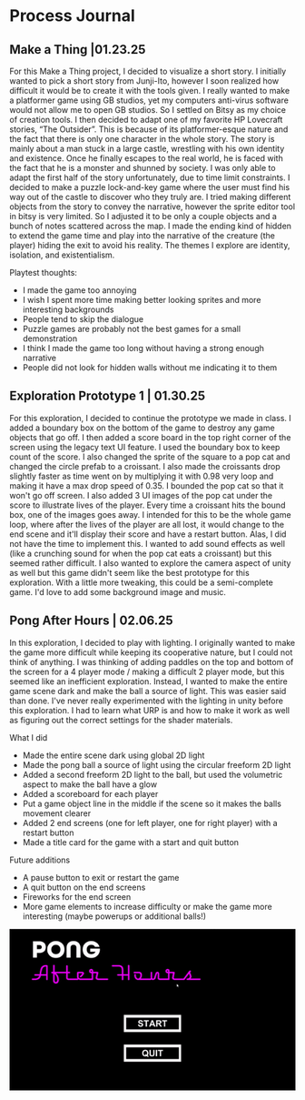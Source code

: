 # Process Journal



## Make a Thing |01.23.25
For this Make a Thing project, I decided to visualize a short story. I initially wanted to pick a short story from Junji-Ito, however I soon realized how difficult it would be to create it with the tools given. I really wanted to make a platformer game using GB studios, yet my computers anti-virus software would not allow me to open GB studios. So I settled on Bitsy as my choice of creation tools. I then decided to adapt one of my favorite HP Lovecraft stories, “The Outsider”. 
This is because of its platformer-esque nature and the fact that there is only one character in the whole story. The story is mainly about a man stuck in a large castle, wrestling with his own identity and existence. Once he finally escapes to the real world, he is faced with the fact that he is a monster and shunned by society.
I was only able to adapt the first half of the story unfortunately, due to time limit constraints. I decided to make a puzzle lock-and-key game where the user must find his way out of the castle to discover who they truly are. I tried making different objects from the story to convey the narrative, however the sprite editor tool in bitsy is very limited. So I adjusted it to be only a couple objects and a bunch of notes scattered across the map. 
I made the ending kind of hidden to extend the game time and play into the narrative of the creature (the player) hiding the exit to avoid his reality. The themes I explore are identity, isolation, and existentialism.

Playtest thoughts:
-	I made the game too annoying
-	I wish I spent more time making better looking sprites and more interesting backgrounds
-	People tend to skip the dialogue
-	Puzzle games are probably not the best games for a small demonstration
-	I think I made the game too long without having a strong enough narrative
-	People did not look for hidden walls without me indicating it to them 



## Exploration Prototype 1 | 01.30.25
For this exploration, I decided to continue the prototype we made in class. I added a boundary box on the bottom of the game to destroy any game objects that go off. I then added a score board in the top right corner of the screen using the legacy text UI feature. I used the boundary box to keep count of the score. I also changed the sprite of the square to a pop cat and changed the circle prefab to a croissant. 
I also made the croissants drop slightly faster as time went on by multiplying it with 0.98 very loop and making it have a max drop speed of 0.35. I bounded the pop cat so that it won't go off screen. I also added 3 UI images of the pop cat under the score to illustrate lives of the player. Every time a croissant hits the bound box, one of the images goes away. I intended for this to be the whole game loop, where after the lives of the player are all lost, it would change to the end scene and it'll display their score and have a restart button. 
Alas, I did not have the time to implement this. I wanted to add sound effects as well (like a crunching sound for when the pop cat eats a croissant) but this seemed rather difficult. I also wanted to explore the camera aspect of unity as well but this game didn't seem like the best prototype for this exploration. With a little more tweaking, this could be a semi-complete game. I'd love to add some background image and music.



## Pong After Hours | 02.06.25
In this exploration, I decided to play with lighting. I originally wanted to make the game more difficult while keeping its cooperative nature, but I could not think of anything. I was thinking of adding paddles on the top and bottom of the screen for a 4 player mode / making a difficult 2 player mode, but this seemed like an inefficient exploration.
Instead, I wanted to make the entire game scene dark and make the ball a source of light. This was easier said than done. I've never really experimented with the lighting in unity before this exploration. I had to learn what URP is and how to make it work as well as figuring out the correct settings for the shader materials.

What I did
- Made the entire scene dark using global 2D light
- Made the pong ball a source of light using the circular freeform 2D light
- Added a second freeform 2D light to the ball, but used the volumetric aspect to make the ball have a glow
- Added a scoreboard for each player
- Put a game object line in the middle if the scene so it makes the balls movement clearer
- Added 2 end screens (one for left player, one for right player) with a restart button
- Made a title card for the game with a start and quit button
  
Future additions
- A pause button to exit or restart the game
- A quit button on the end screens
- Fireworks for the end screen
- More game elements to increase difficulty or make the game more interesting (maybe powerups or additional balls!)

![pawngTemplate-Main-WindowsMacLinux-Unity66000.0.34f1_DX11_2025-02-0614-32-23-ezgif.com-crop.gif](pawngTemplate-Main-WindowsMacLinux-Unity66000.0.34f1_DX11_2025-02-0614-32-23-ezgif.com-crop.gif)